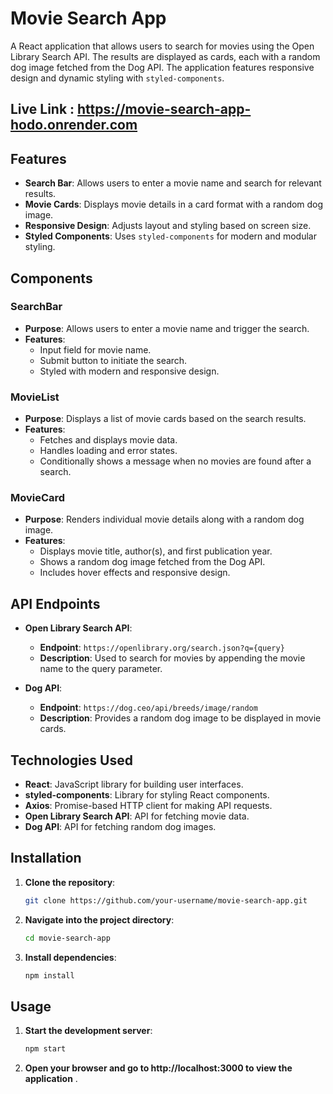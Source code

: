 # Movie Search App

A React application that allows users to search for movies using the Open Library Search API. The results are displayed as cards, each with a random dog image fetched from the Dog API. The application features responsive design and dynamic styling with `styled-components`.

## Live Link : https://movie-search-app-hodo.onrender.com

## Features

- **Search Bar**: Allows users to enter a movie name and search for relevant results.
- **Movie Cards**: Displays movie details in a card format with a random dog image.
- **Responsive Design**: Adjusts layout and styling based on screen size.
- **Styled Components**: Uses `styled-components` for modern and modular styling.

## Components

### SearchBar

- **Purpose**: Allows users to enter a movie name and trigger the search.
- **Features**:
  - Input field for movie name.
  - Submit button to initiate the search.
  - Styled with modern and responsive design.

### MovieList

- **Purpose**: Displays a list of movie cards based on the search results.
- **Features**:
  - Fetches and displays movie data.
  - Handles loading and error states.
  - Conditionally shows a message when no movies are found after a search.

### MovieCard

- **Purpose**: Renders individual movie details along with a random dog image.
- **Features**:
  - Displays movie title, author(s), and first publication year.
  - Shows a random dog image fetched from the Dog API.
  - Includes hover effects and responsive design.

## API Endpoints

- **Open Library Search API**: 
  - **Endpoint**: `https://openlibrary.org/search.json?q={query}`
  - **Description**: Used to search for movies by appending the movie name to the query parameter.

- **Dog API**: 
  - **Endpoint**: `https://dog.ceo/api/breeds/image/random`
  - **Description**: Provides a random dog image to be displayed in movie cards.


## Technologies Used

- **React**: JavaScript library for building user interfaces.
- **styled-components**: Library for styling React components.
- **Axios**: Promise-based HTTP client for making API requests.
- **Open Library Search API**: API for fetching movie data.
- **Dog API**: API for fetching random dog images.

## Installation

1. **Clone the repository**:
   ```bash
   git clone https://github.com/your-username/movie-search-app.git
2. **Navigate into the project directory**:
   ```bash
   cd movie-search-app
3. **Install dependencies**:
    ```bash
    npm install
## Usage

1. **Start the development server**:
    ```bash
    npm start
2. **Open your browser and go to http://localhost:3000 to view the application** .
